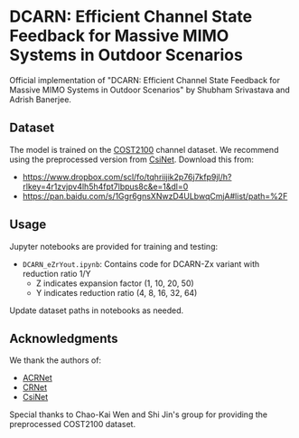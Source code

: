 # DCARN: Efficient Channel State Feedback for Massive MIMO Systems in Outdoor Scenarios

Official implementation of "DCARN: Efficient Channel State Feedback for Massive MIMO Systems in Outdoor Scenarios" by Shubham Srivastava and Adrish Banerjee.



## Dataset

The model is trained on the [COST2100](https://ieeexplore.ieee.org/document/6393523) channel dataset. We recommend using the preprocessed version from [CsiNet](https://ieeexplore.ieee.org/document/8322184). Download this from:
- https://www.dropbox.com/scl/fo/tqhriijik2p76j7kfp9jl/h?rlkey=4r1zvjpv4lh5h4fpt7lbpus8c&e=1&dl=0
- https://pan.baidu.com/s/1Ggr6gnsXNwzD4ULbwqCmjA#list/path=%2F

## Usage

Jupyter notebooks are provided for training and testing:
- `DCARN_eZrYout.ipynb`: Contains code for DCARN-Zx variant with reduction ratio 1/Y
  - Z indicates expansion factor (1, 10, 20, 50)  
  - Y indicates reduction ratio (4, 8, 16, 32, 64)

Update dataset paths in notebooks as needed.

## Acknowledgments 

We thank the authors of:
- [ACRNet](https://github.com/Kylin9511/ACRNet)
- [CRNet](https://github.com/Kylin9511/CRNet)
- [CsiNet](https://github.com/sydney222/Python_CsiNet)

Special thanks to Chao-Kai Wen and Shi Jin's group for providing the preprocessed COST2100 dataset.

```
